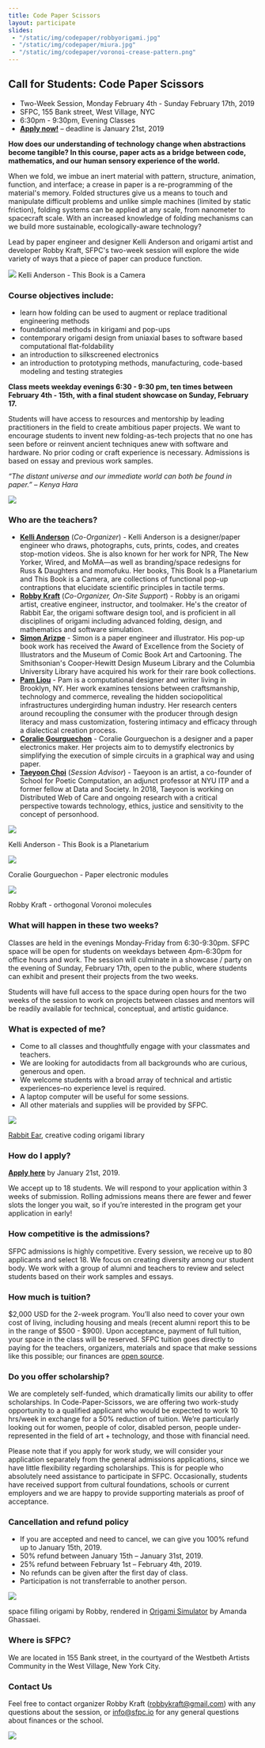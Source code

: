 ```yaml
---
title: Code Paper Scissors
layout: participate
slides:
 - "/static/img/codepaper/robbyorigami.jpg"
 - "/static/img/codepaper/miura.jpg"
 - "/static/img/codepaper/voronoi-crease-pattern.png"
---
```


## Call for Students: Code Paper Scissors

- Two-Week Session, Monday February 4th - Sunday February 17th, 2019
- SFPC, 155 Bank street, West Village, NYC
- 6:30pm - 9:30pm, Evening Classes
- [**Apply now!**](https://airtable.com/shrQBGNmSqYLK6q1p) –  deadline is January 21st, 2019

**How does our understanding of technology change when abstractions become tangible? In this course, paper acts as a bridge between code, mathematics, and our human sensory experience of the world.**

When we fold, we imbue an inert material with pattern, structure, animation, function, and interface; a crease in paper is a re-programming of the material's memory. Folded structures give us a means to touch and manipulate difficult problems and unlike simple machines (limited by static friction), folding systems can be applied at any scale, from nanometer to spacecraft scale. With an increased knowledge of folding mechanisms can we build more sustainable, ecologically-aware technology?

Lead by paper engineer and designer Kelli Anderson and origami artist and developer Robby Kraft, SFPC's two-week session will explore the wide variety of ways that a piece of paper can produce function.

![](/static/img/codepaper/camera.jpg)
Kelli Anderson - This Book is a Camera 

### Course objectives include:

* learn how folding can be used to augment or replace traditional engineering methods
* foundational methods in kirigami and pop-ups
* contemporary origami design from uniaxial bases to software based computational flat-foldability
* an introduction to silkscreened electronics
* an introduction to prototyping methods, manufacturing, code-based modeling and testing strategies

**Class meets weekday evenings 6:30 - 9:30 pm, ten times between February 4th - 15th, with a final student showcase on Sunday, February 17.**

Students will have access to resources and mentorship by leading practitioners in the field to create ambitious paper projects. We want to encourage students to invent new folding-as-tech projects that no one has seen before or reinvent ancient techniques anew with software and hardware. No prior coding or craft experience is necessary. Admissions is based on essay and previous work samples.

*“The distant universe and our immediate world can both be found in paper.” – Kenya Hara*

![](/static/img/codepaper/auxetic.gif)

### Who are the teachers?

- [**Kelli Anderson**](http://kellianderson.com/) (*Co-Organizer*) - Kelli Anderson is a designer/paper engineer who draws, photographs, cuts, prints, codes, and creates stop-motion videos. She is also known for her work for NPR, The New Yorker, Wired, and MoMA—as well as branding/space redesigns for Russ & Daughters and momofuku. Her books, This Book Is a Planetarium and This Book is a Camera, are collections of functional pop-up contraptions that elucidate scientific principles in tactile terms.
- [**Robby Kraft**](https://instagram.com/gridpaper/) (*Co-Organizer, On-Site Support*) - Robby is an origami artist, creative engineer, instructor, and toolmaker. He's the creator of Rabbit Ear, the origami software design tool, and is proficient in all disciplines of origami including advanced folding, design, and mathematics and software simulation.
- [**Simon Arizpe**](https://www.pratt.edu/faculty_and_staff/bio/?id=sarizpe) - Simon is a paper engineer and illustrator. His pop-up book work has received the Award of Excellence from the Society of Illustrators and the Museum of Comic Book Art and Cartooning. The Smithsonian's Cooper-Hewitt Design Museum Library and the Columbia University Library have acquired his work for their rare book collections.
- [**Pam Liou**](http://pamelaliou.com/) - Pam is a computational designer and writer living in Brooklyn, NY. Her work examines tensions between craftsmanship, technology and commerce, revealing the hidden sociopolitical infrastructures undergirding human industry. Her research centers around recoupling the consumer with the producer through design literacy and mass customization, fostering intimacy and efficacy through a dialectical creation process.
- [**Coralie Gourguechon**](https://www.coraliegourguechon.fr/) - Coralie Gourguechon is a designer and a paper electronics maker. Her projects aim to to demystify electronics by simplifying the execution of simple circuits in a graphical way and using paper.
- [**Taeyoon Choi**](http://taeyoonchoi.com/) (*Session Advisor*) - Taeyoon is an artist, a co-founder of School for Poetic Computation, an adjunct professor at NYU ITP and a former fellow at Data and Society. In 2018, Taeyoon is working on Distributed Web of Care and ongoing research with a critical perspective towards technology, ethics, justice and sensitivity to the concept of personhood.

![](/static/img/codepaper/planetarium.gif)

Kelli Anderson - This Book is a Planetarium

![](/static/img/codepaper/coralie.jpg)

Coralie Gourguechon - Paper electronic modules

![](/static/img/codepaper/voronoi-origami-slideshow.gif)

Robby Kraft - orthogonal Voronoi molecules

### What will happen in these two weeks?

Classes are held in the evenings Monday-Friday from 6:30-9:30pm. SFPC space will be open for students on weekdays between 4pm-6:30pm for office hours and work. The session will culminate in a showcase / party on the evening of Sunday, February 17th, open to the public, where students can exhibit and present their projects from the two weeks.

Students will have full access to the space during open hours for the two weeks of the session to work on projects between classes and mentors will be readily available for technical, conceptual, and artistic guidance.

### What is expected of me?

- Come to all classes and thoughtfully engage with your classmates and teachers.
- We are looking for autodidacts from all backgrounds who are curious, generous and open.
- We welcome students with a broad array of technical and artistic experiences–no experience level is required.
- A laptop computer will be useful for some sessions.
- All other materials and supplies will be provided by SFPC.

![](/static/img/codepaper/rabbit-ear.gif)

[Rabbit Ear](https://rabbitear.org), creative coding origami library

### How do I apply?

[**Apply here**](https://airtable.com/shrQBGNmSqYLK6q1p) by January 21st, 2019.

We accept up to 18 students. We will respond to your application within 3 weeks of submission. Rolling admissions means there are fewer and fewer slots the longer you wait, so if you’re interested in the program get your application in early!

### How competitive is the admissions?

SFPC admissions is highly competitive. Every session, we receive up to 80 applicants and select 18. We focus on creating diversity among our student body. We work with a group of alumni and teachers to review and select students based on their work samples and essays.

### How much is tuition?

$2,000 USD for the 2-week program. You’ll also need to cover your own cost of living, including housing and meals (recent alumni report this to be in the range of $500 - $900). Upon acceptance, payment of full tuition, your space in the class will be reserved. SFPC tuition goes directly to paying for the teachers, organizers, materials and space that make sessions like this possible; our finances are [open source](https://github.com/SFPC/finance-and-administration).

### Do you offer scholarship?

We are completely self-funded, which dramatically limits our ability to offer scholarships. In Code-Paper-Scissors, we are offering two work-study opportunity to a qualified applicant who would be expected to work 10 hrs/week in exchange for a 50% reduction of tuition.  We’re particularly looking out for women, people of color, disabled person, people under-represented in the field of art + technology, and those with financial need.

Please note that if you apply for work study, we will consider your application separately from the general admissions applications, since we have little flexibility regarding scholarships. This is for people who absolutely need assistance to participate in SFPC. Occasionally, students have received support from cultural foundations, schools or current employers and we are happy to provide supporting materials as proof of acceptance.

### Cancellation and refund policy

- If you are accepted and need to cancel, we can give you 100% refund up to January 15th, 2019.
- 50% refund between January 15th – January 31st, 2019.
- 25% refund between February 1st – February 4th, 2019.
- No refunds can be given after the first day of class.
- Participation is not transferrable to another person.

![](/static/img/codepaper/kraft-space-filling-origami.gif)

space filling origami by Robby, rendered in [Origami Simulator](http://apps.amandaghassaei.com/OrigamiSimulator/) by Amanda Ghassaei.

### Where is SFPC?

We are located in 155 Bank street, in the courtyard of the Westbeth Artists Community in the West Village, New York City.

### Contact Us

Feel free to contact organizer Robby Kraft ([robbykraft@gmail.com](mailto:robbykraft@gmail.com)) with any questions about the session, or [info@sfpc.io](mailto:info@sfpc.io) for any general questions about finances or the school.

![](/static/img/codepaper/crane-small-crop.jpg)
